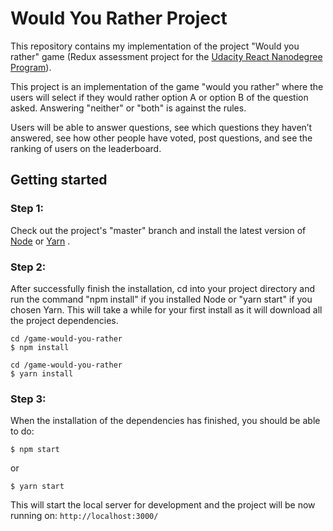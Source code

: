 # Would You Rather Project

This repository contains my implementation of the project "Would you rather" game (Redux assessment project for the [Udacity React Nanodegree Program](https://www.udacity.com/course/react-nanodegree--nd019)).

This project is an implementation of the game "would you rather" where the users will select if they would rather option A or option B of the question asked. Answering "neither" or "both" is against the rules.

Users will be able to answer questions, see which questions they haven’t answered, see how other people have voted, post questions, and see the ranking of users on the leaderboard.

## Getting started

### Step 1:
Check out the project's "master" branch and install the latest version of [Node](https://nodejs.org/) or [Yarn](https://yarnpkg.com/en/docs/install) .

### Step 2:

After successfully finish the installation, cd into your project directory and run the command "npm install" if you installed Node or "yarn start" if you chosen Yarn. This will take a while for your first install as it will download all the project dependencies.

```
cd /game-would-you-rather
$ npm install
```

```
cd /game-would-you-rather
$ yarn install
```

### Step 3:
When the installation of the dependencies has finished, you should be able to do:

```
$ npm start
```

or

```
$ yarn start
```

This will start the local server for development and the project will be now running on: `http://localhost:3000/`

